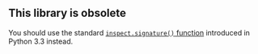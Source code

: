 ## This library is obsolete

You should use the standard [`inspect.signature()` function](https://docs.python.org/3/library/inspect.html#introspecting-callables-with-the-signature-object) introduced in Python 3.3 instead.
